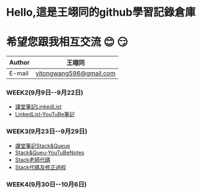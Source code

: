 Hello,這是王翊同的github學習記錄倉庫
==================
希望您跟我相互交流 :blush: :smirk:
=============================================



|Author|王翊同|
|---|---
|E-mail|yitongwang596@gmail.com

### WEEK2(9月9日--9月22日)
* [課堂筆記LinkedList](/Linkedlist/LearningNote20190924.txt)
* [LinkedList-YouTuBe筆記](/Linkedlist/LinkedList-YouTuBe筆記.md)

### WEEK3(9月23日--9月29日)
* [課堂筆記Stack&Queue](/StackAndQueue/Stack&Queue.md)
* [Stack&Queu-YouTuBeNotes](/StackAndQueue/Stack&Queue-YouTuBeNotes.md)
* [Stack老師代碼](/StackAndQueue/Stack老師代碼.md)
* [Stack代碼及修正過程](/StackAndQueue/Stack代碼及修正過程.md)

### WEEK4(9月30日--10月6日)
